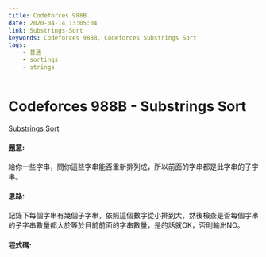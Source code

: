 ```yaml
---
title: Codeforces 988B
date: 2020-04-14 13:05:04
link: Substrings-Sort
keywords: Codeforces 988B, Codeforces Substrings Sort
tags:
    - 普通
    - sortings
    - strings
---
```

# Codeforces 988B - Substrings Sort
[Substrings Sort](https://codeforces.com/problemset/problem/988/B)


#### 題意:
給你一些字串，問你這些字串能否重新排列成，所以前面的字串都是此字串的子字串。
<!-- more -->
#### 思路:
記錄下每個字串有幾個子字串，依照這個數字從小排到大，然後檢查是否每個字串的子字串數量都大於等於目前前面的字串數量，是的話就OK，否則輸出NO。

#### 程式碼:
<script src="https://gist.github.com/Daviswww/1c28cc0e18778558f044237db1d4d574.js"></script>